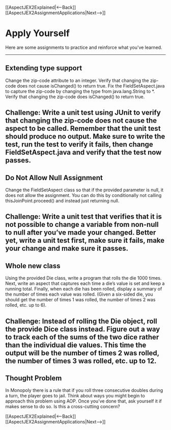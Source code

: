 [[AspectJEX2Explained|<--Back]] [[AspectJEX2AssignmentApplications|Next-->]]

# Apply Yourself
Here are some assignments to practice and reinforce what you've learned.

----
## Extending type support
Change the zip-code attribute to an integer. Verify that changing the zip-code does not cause isChanged() to return true. Fix the FieldSetAspect.java to capture the zip-code by changing the type from java.lang.String to *. Verify that changing the zip-code does isChanged() to return true.

**Challenge:** Write a unit test using JUnit to verify that changing the zip-code does not cause the aspect to be called. Remember that the unit test should produce no output. Make sure to write the test, run the test to verify it fails, then change FieldSetAspect.java and verify that the test now passes.
----
## Do Not Allow Null Assignment
Change the FieldSetAspect class so that if the provided parameter is null, it does not allow the assignment. You can do this by conditionally not calling thisJoinPoint.proceed() and instead just returning null.

**Challenge:** Write a unit test that verifies that it is not possible to change a variable from non-null to null after you’ve made your changed. Better yet, write a unit test first, make sure it fails, make your change and make sure it passes.
----
## Whole new class
Using the provided Die class, write a program that rolls the die 1000 times. Next, write an aspect that captures each time a die’s value is set and keep a running total. Finally, when each die has been rolled, display a summary of the number of times each value was rolled. (Given a six-sided die, you should get the number of times 1 was rolled, the number of times 2 was rolled, etc. up to 6).

**Challenge:** Instead of rolling the Die object, roll the provide Dice class instead. Figure out a way to track each of the sums of the two dice rather than the individual die values. This time the output will be the number of times 2 was rolled, the number of times 3 was rolled, etc. up to 12.
----
## Thought Problem
In Monopoly there is a rule that if you roll three consecutive doubles during a turn, the player goes to jail. Think about ways you might begin to approach this problem using AOP. Once you’ve done that, ask yourself it if makes sense to do so. Is this a cross-cutting concern?

[[AspectJEX2Explained|<--Back]] [[AspectJEX2AssignmentApplications|Next-->]]
